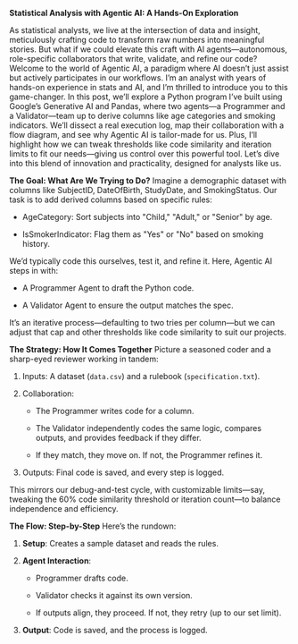 **Statistical Analysis with Agentic AI: A Hands-On Exploration**

As statistical analysts, we live at the intersection of data and insight, meticulously crafting code to transform raw numbers into meaningful stories. But what if we could elevate this craft with AI agents—autonomous, role-specific collaborators that write, validate, and refine our code? Welcome to the world of Agentic AI, a paradigm where AI doesn’t just assist but actively participates in our workflows. I’m an analyst with years of hands-on experience in stats and AI, and I’m thrilled to introduce you to this game-changer. In this post, we’ll explore a Python program I’ve built using Google’s Generative AI and Pandas, where two agents—a Programmer and a Validator—team up to derive columns like age categories and smoking indicators. We’ll dissect a real execution log, map their collaboration with a flow diagram, and see why Agentic AI is tailor-made for us. Plus, I’ll highlight how we can tweak thresholds like code similarity and iteration limits to fit our needs—giving us control over this powerful tool. Let’s dive into this blend of innovation and practicality, designed for analysts like us.



**The Goal: What Are We Trying to Do?**
Imagine a demographic dataset with columns like SubjectID, DateOfBirth, StudyDate, and SmokingStatus. Our task is to add derived columns based on specific rules:

- AgeCategory: Sort subjects into "Child," "Adult," or "Senior" by age.

- IsSmokerIndicator: Flag them as "Yes" or "No" based on smoking history.

We’d typically code this ourselves, test it, and refine it. Here, Agentic AI steps in with:

- A Programmer Agent to draft the Python code.

- A Validator Agent to ensure the output matches the spec.

It’s an iterative process—defaulting to two tries per column—but we can adjust that cap and other thresholds like code similarity to suit our projects.


**The Strategy: How It Comes Together**
Picture a seasoned coder and a sharp-eyed reviewer working in tandem:

1. Inputs: A dataset (`data.csv`) and a rulebook (`specification.txt`).

2. Collaboration:

   - The Programmer writes code for a column.

   - The Validator independently codes the same logic, compares outputs, and provides feedback if they differ.

   - If they match, they move on. If not, the Programmer refines it.

3. Outputs: Final code is saved, and every step is logged.

This mirrors our debug-and-test cycle, with customizable limits—say, tweaking the 60% code similarity threshold or iteration count—to balance independence and efficiency.


**The Flow: Step-by-Step**
Here’s the rundown:

1. **Setup**: Creates a sample dataset and reads the rules.

2. **Agent Interaction**:

   - Programmer drafts code.

   - Validator checks it against its own version.

   - If outputs align, they proceed. If not, they retry (up to our set limit).

3. **Output**: Code is saved, and the process is logged.
